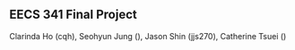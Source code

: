 ## EECS 341 Final Project
Clarinda Ho (cqh), Seohyun Jung (), Jason Shin (jjs270), Catherine Tsuei ()

